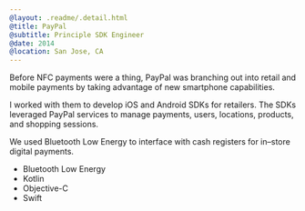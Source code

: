 ```yaml
---
@layout: .readme/.detail.html
@title: PayPal
@subtitle: Principle SDK Engineer
@date: 2014
@location: San Jose, CA
---
```

Before NFC payments were a thing, PayPal was branching out into retail and
mobile payments by taking advantage of new smartphone capabilities.

I worked with them to develop iOS and Android SDKs for retailers. The SDKs
leveraged PayPal services to manage payments, users, locations, products, and
shopping sessions.

We used Bluetooth Low Energy to interface with cash registers for in–store
digital payments.

- Bluetooth Low Energy
- Kotlin
- Objective-C
- Swift
